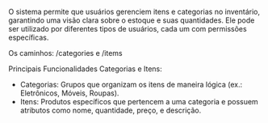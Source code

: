 O sistema permite que usuários gerenciem itens e categorias no inventário, garantindo uma visão clara sobre o estoque e suas quantidades. Ele pode ser utilizado por diferentes tipos de usuários, cada um com permissões específicas.

Os caminhos: /categories e /items

Principais Funcionalidades
Categorias e Itens:

- Categorias: Grupos que organizam os itens de maneira lógica (ex.: Eletrônicos, Móveis, Roupas).
- Itens: Produtos específicos que pertencem a uma categoria e possuem atributos como nome, quantidade, preço, e descrição.
